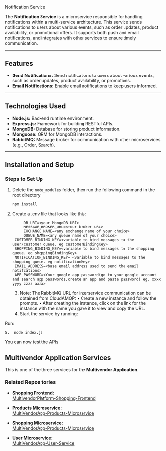 
 Notification Service

The **Notification Service** is a microservice responsible for handling notifications within a multi-service architecture. This service sends notifications to users about various events, such as order updates, product availability, or promotional offers. It supports both push and email notifications, and integrates with other services to ensure timely communication.

---

## Features

- **Send Notifications:** Send notifications to users about various events, such as order updates, product availability, or promotions.
- **Email Notifications:** Enable email notifications to keep users informed.

---

## Technologies Used

- **Node.js:** Backend runtime environment.
- **Express.js:** Framework for building RESTful APIs.
- **MongoDB:** Database for storing product information.
- **Mongoose:** ORM for MongoDB interactions.
- **RabbitMQ:** Message broker for communication with other microservices (e.g., Order, Search).

---

## Installation and Setup

### Steps to Set Up

1. Delete the `node_modules` folder, then run the following command in the root directory:
   ```bash
   npm install

2. Create a .env file that looks like this:
   
		    DB_URI=<your MongoDB URI>
		    MESSAGE_BROKER_URL=<Your broker URL>
		    EXCHANGE_NAME=<any exchange name of your choice>
		    QUEUE_NAME=<any queue name of your choice>
        CUSTOMER_BINDING_KEY=<variable to bind messages to the user/customer queue. eg customerBindingKey>
        SHOPPING_BINDING_KEY=<variable to bind messages to the shopping queue. eg shoppingBindingKey>
        NOTIFICATION_BINDING_KEY= <variable to bind messages to the shopping queue. eg notificationKey>
        EMAIL_ADDRESS=<base email address used to send the email notifcations>
        APP_PASSWORD=<Your google app password(go to your google account and search app passwords,create an app and paste password) eg. xxxx yyyy zzzz aaaa>


	



	3.	Note:
The RabbitMQ URL for interservice communication can be obtained from CloudAMQP:
	•	Create a new instance and follow the prompts.
	•	After creating the instance, click on the link for the instance with the name you gave it to view and copy the URL.
	4.	Start the service by running:

Run:


	5.	node index.js


You can now test the APIs

## Multivendor Application Services

This is one of the three services for the **Multivendor Application**.  

### Related Repositories

- **Shopping Frontend:**  
  [MultivendorPlatform-Shopping-Frontend](https://github.com/haariswaqas/MultivendorPlatform-Shopping-Frontend)

- **Products Microservice:**  
  [MultiVendorApp-Products-Microservice](https://github.com/samuel2l/MultiVendorApp-Products-Microservice)

- **Shopping Microservice:**  
  [MultiVendorApp-Products-Microservice](https://github.com/samuel2l/MultivendorPlatform-Shopping-Service)

- **User Microservice:**  
  [MultiVendorApp-User-Service](https://github.com/samuel2l/MultiVendorApp-User-Service)
